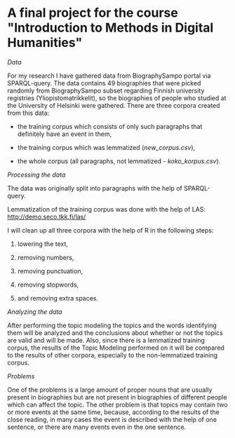 # A final project for the course "Introduction to Methods in Digital Humanities"

_Data_

For my research I have gathered data from BiographySampo portal via SPARQL-query. The data contains 49 biographies that were picked randomly from BiographySampo subset regarding Finnish university registries (Yliopistomatrikkelit), so the biographies of people who studied at the University of Helsinki were gathered. There are three corpora created from this data:

- the training corpus which consists of only such paragraphs that definitely have an event in them,

- the training corpus which was lemmatized (_new_corpus.csv_),

- the whole corpus (all paragraphs, not lemmatized - _koko_korpus.csv_).

_Processing the data_

The data was originally split into paragraphs with the help of SPARQL-query.

Lemmatization of the training corpus was done with the help of LAS:
http://demo.seco.tkk.fi/las/

I will clean up all three corpora with the help of R in the following steps:

1)    lowering the text,

2)    removing numbers,

3)    removing punctuation,

4)    removing stopwords,

5)    and removing extra spaces.

_Analyzing the data_

After performing the topic modeling the topics and the words identifying them will be analyzed and the conclusions about whether or not the topics are valid and will be made. Also, since there is a lemmatized training corpus, the results of the Topic Modeling performed on it will be compared to the results of other corpora, especially to the non-lemmatized training corpus.

_Problems_

One of the problems is a large amount of proper nouns that are usually present in biographies but are not present in biographies of different people which can affect the topic. The other problem is that topics may contain two or more events at the same time, because, according to the results of the close reading, in many cases the event is described with the help of one sentence, or there are many events even in the one sentence.
